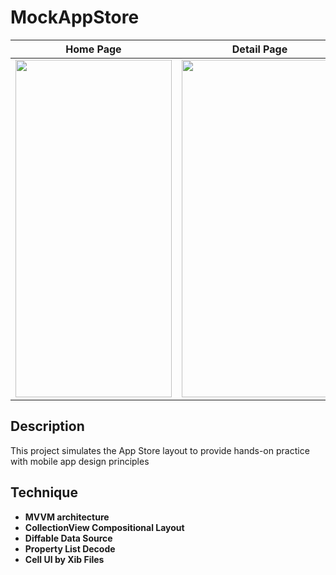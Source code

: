 # MockAppStore

|**Home Page**|**Detail Page**|
|-------------|---------------|
| <img src="https://github.com/user-attachments/assets/2480abd0-8ac6-4872-a603-c0995bbfd1d0" width="250px" height="540px"/> | <img src="https://github.com/user-attachments/assets/e015ccaa-b969-429b-b9f2-85713280404f" width="250px" height="540px"/> |

## Description
This project simulates the App Store layout to provide hands-on practice with mobile app design principles

## Technique
- **MVVM architecture**
- **CollectionView Compositional Layout**
- **Diffable Data Source**
- **Property List Decode**
- **Cell UI by Xib Files**
